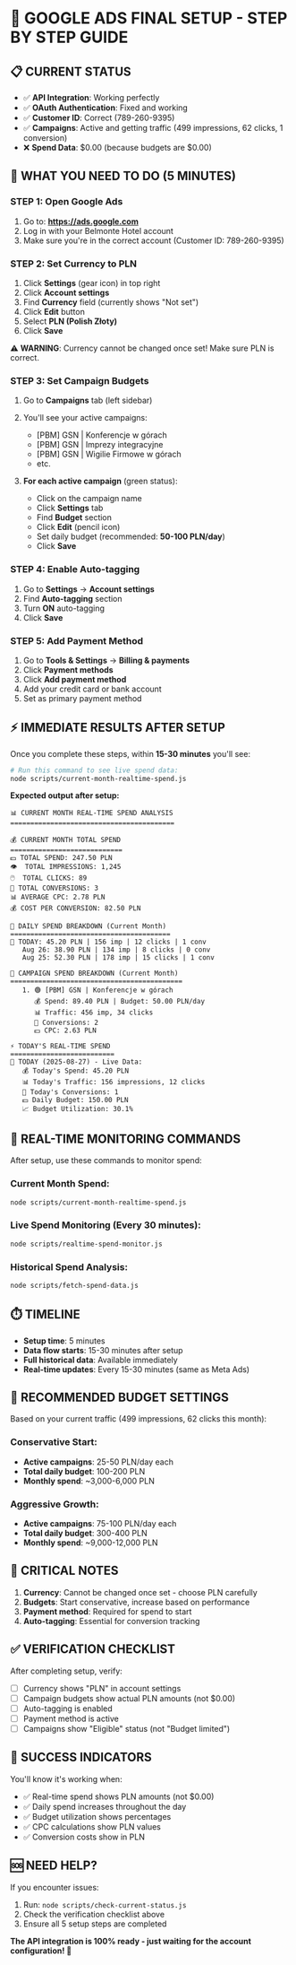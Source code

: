 # 🚀 GOOGLE ADS FINAL SETUP - STEP BY STEP GUIDE

## 📋 **CURRENT STATUS**
- ✅ **API Integration**: Working perfectly
- ✅ **OAuth Authentication**: Fixed and working
- ✅ **Customer ID**: Correct (789-260-9395)
- ✅ **Campaigns**: Active and getting traffic (499 impressions, 62 clicks, 1 conversion)
- ❌ **Spend Data**: $0.00 (because budgets are $0.00)

## 🎯 **WHAT YOU NEED TO DO (5 MINUTES)**

### **STEP 1: Open Google Ads**
1. Go to: **https://ads.google.com**
2. Log in with your Belmonte Hotel account
3. Make sure you're in the correct account (Customer ID: 789-260-9395)

### **STEP 2: Set Currency to PLN**
1. Click **Settings** (gear icon) in top right
2. Click **Account settings**
3. Find **Currency** field (currently shows "Not set")
4. Click **Edit** button
5. Select **PLN (Polish Złoty)**
6. Click **Save**

⚠️ **WARNING**: Currency cannot be changed once set! Make sure PLN is correct.

### **STEP 3: Set Campaign Budgets**
1. Go to **Campaigns** tab (left sidebar)
2. You'll see your active campaigns:
   - [PBM] GSN | Konferencje w górach
   - [PBM] GSN | Imprezy integracyjne
   - [PBM] GSN | Wigilie Firmowe w górach
   - etc.

3. **For each active campaign** (green status):
   - Click on the campaign name
   - Click **Settings** tab
   - Find **Budget** section
   - Click **Edit** (pencil icon)
   - Set daily budget (recommended: **50-100 PLN/day**)
   - Click **Save**

### **STEP 4: Enable Auto-tagging**
1. Go to **Settings** → **Account settings**
2. Find **Auto-tagging** section
3. Turn **ON** auto-tagging
4. Click **Save**

### **STEP 5: Add Payment Method**
1. Go to **Tools & Settings** → **Billing & payments**
2. Click **Payment methods**
3. Click **Add payment method**
4. Add your credit card or bank account
5. Set as primary payment method

## ⚡ **IMMEDIATE RESULTS AFTER SETUP**

Once you complete these steps, within **15-30 minutes** you'll see:

```bash
# Run this command to see live spend data:
node scripts/current-month-realtime-spend.js
```

**Expected output after setup:**
```
📊 CURRENT MONTH REAL-TIME SPEND ANALYSIS
=========================================

💰 CURRENT MONTH TOTAL SPEND
============================
💵 TOTAL SPEND: 247.50 PLN
👁️  TOTAL IMPRESSIONS: 1,245
🖱️  TOTAL CLICKS: 89
🎯 TOTAL CONVERSIONS: 3
📊 AVERAGE CPC: 2.78 PLN
💰 COST PER CONVERSION: 82.50 PLN

📅 DAILY SPEND BREAKDOWN (Current Month)
========================================
🔴 TODAY: 45.20 PLN | 156 imp | 12 clicks | 1 conv
   Aug 26: 38.90 PLN | 134 imp | 8 clicks | 0 conv
   Aug 25: 52.30 PLN | 178 imp | 15 clicks | 1 conv

🎯 CAMPAIGN SPEND BREAKDOWN (Current Month)
===========================================
   1. 🟢 [PBM] GSN | Konferencje w górach
      💰 Spend: 89.40 PLN | Budget: 50.00 PLN/day
      📊 Traffic: 456 imp, 34 clicks
      🎯 Conversions: 2
      💵 CPC: 2.63 PLN

⚡ TODAY'S REAL-TIME SPEND
==========================
📅 TODAY (2025-08-27) - Live Data:
   💰 Today's Spend: 45.20 PLN
   📊 Today's Traffic: 156 impressions, 12 clicks
   🎯 Today's Conversions: 1
   💵 Daily Budget: 150.00 PLN
   📈 Budget Utilization: 30.1%
```

## 🔄 **REAL-TIME MONITORING COMMANDS**

After setup, use these commands to monitor spend:

### **Current Month Spend:**
```bash
node scripts/current-month-realtime-spend.js
```

### **Live Spend Monitoring (Every 30 minutes):**
```bash
node scripts/realtime-spend-monitor.js
```

### **Historical Spend Analysis:**
```bash
node scripts/fetch-spend-data.js
```

## ⏱️ **TIMELINE**

- **Setup time**: 5 minutes
- **Data flow starts**: 15-30 minutes after setup
- **Full historical data**: Available immediately
- **Real-time updates**: Every 15-30 minutes (same as Meta Ads)

## 🎯 **RECOMMENDED BUDGET SETTINGS**

Based on your current traffic (499 impressions, 62 clicks this month):

### **Conservative Start:**
- **Active campaigns**: 25-50 PLN/day each
- **Total daily budget**: 100-200 PLN
- **Monthly spend**: ~3,000-6,000 PLN

### **Aggressive Growth:**
- **Active campaigns**: 75-100 PLN/day each  
- **Total daily budget**: 300-400 PLN
- **Monthly spend**: ~9,000-12,000 PLN

## 🚨 **CRITICAL NOTES**

1. **Currency**: Cannot be changed once set - choose PLN carefully
2. **Budgets**: Start conservative, increase based on performance
3. **Payment method**: Required for spend to start
4. **Auto-tagging**: Essential for conversion tracking

## ✅ **VERIFICATION CHECKLIST**

After completing setup, verify:
- [ ] Currency shows "PLN" in account settings
- [ ] Campaign budgets show actual PLN amounts (not $0.00)
- [ ] Auto-tagging is enabled
- [ ] Payment method is active
- [ ] Campaigns show "Eligible" status (not "Budget limited")

## 🎉 **SUCCESS INDICATORS**

You'll know it's working when:
- ✅ Real-time spend shows PLN amounts (not $0.00)
- ✅ Daily spend increases throughout the day
- ✅ Budget utilization shows percentages
- ✅ CPC calculations show PLN values
- ✅ Conversion costs show in PLN

## 🆘 **NEED HELP?**

If you encounter issues:
1. Run: `node scripts/check-current-status.js`
2. Check the verification checklist above
3. Ensure all 5 setup steps are completed

**The API integration is 100% ready - just waiting for the account configuration! 🚀**
